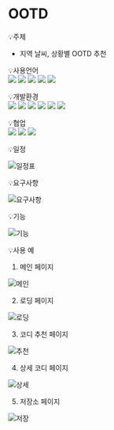 # OOTD

💡주제
  - 지역 날씨, 상황별 OOTD 추천

<p display="inline-block">
    💡사용언어 <br>
      <img src="https://img.shields.io/badge/Java-007396?style=for-the-badge&logo=Java&logoColor=white">
      <img src="https://img.shields.io/badge/SQL-000000?style=for-the-badge&logo=SQL&logoColor=white">
      <img src="https://img.shields.io/badge/HTML5-E34F26?style=for-the-badge&logo=HTML5&logoColor=white"> 
      <img src="https://img.shields.io/badge/CSS3-1574B6?style=for-the-badge&logo=CSS3&logoColor=white"> 
      <img src="https://img.shields.io/badge/JavaScript-F7DF1E?style=for-the-badge&logo=JavaScript&logoColor=white">
</p>

<p display="inline-block">
    💡개발환경 <br>
      <img src="https://img.shields.io/badge/IntelliJ-000000?style=for-the-badge&logo=IntelliJ IDEA&logoColor=white">
      <img src="https://img.shields.io/badge/MariaDB-003545?style=for-the-badge&logo=MariaDB&logoColor=white">
      <img src="https://img.shields.io/badge/Spring-6D833F?style=for-the-badge&logo=Spring&logoColor=white">
      <img src="https://img.shields.io/badge/Spring Boot-6D833F?style=for-the-badge&logo=Spring Boot&logoColor=white">
      <img src="https://img.shields.io/badge/Amazon EC2-FF9900?style=for-the-badge&logo=Amazon EC2&logoColor=white">
      <img src="https://img.shields.io/badge/Ubuntu-E95420?style=for-the-badge&logo=Ubuntu&logoColor=white">
</p>

<p display="inline-block">
    💡협업 <br>
      <img src="https://img.shields.io/badge/Github-000000?style=for-the-badge&logo=github&logoColor=white">
      <img src="https://img.shields.io/badge/Slack-000000?style=for-the-badge&logo=Slack&logoColor=white">
      <img src="https://img.shields.io/badge/Notion-000000?style=for-the-badge&logo=Notion&logoColor=white">
</p>

💡일정

![일정표](https://user-images.githubusercontent.com/90664405/236689278-6b3a984c-5312-4a61-bff7-977db11e425e.png)


💡요구사항

![요구사항](https://user-images.githubusercontent.com/90664405/236689405-d144f826-0b79-40f1-a07f-db0cbe60db6d.png)

💡기능

![기능](https://user-images.githubusercontent.com/90664405/236689406-b1aae183-a1f3-4c09-803c-79a1ff3e245e.png)

💡사용 예

1. 메인 페이지

![메인](https://github.com/seungho3623/OOTD/assets/90664405/e5ebb7cf-1160-4bda-b060-b77d22e861fb)

2. 로딩 페이지

![로딩](https://github.com/seungho3623/OOTD/assets/90664405/01073bfb-4ed4-4e5c-b646-25b7494fe1c7)

3. 코디 추천 페이지

![추천](https://github.com/seungho3623/OOTD/assets/90664405/977646a9-da0c-4f3b-9714-d0fc1e0963b1)

4. 상세 코디 페이지

![상세](https://github.com/seungho3623/OOTD/assets/90664405/75d674fb-da8b-4ff3-a704-934293a1becd)

5. 저장소 페이지
 
![저장](https://github.com/seungho3623/OOTD/assets/90664405/13bc5417-759a-4e86-9a44-c373b396523a)
